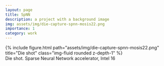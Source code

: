 ```yaml
---
layout: page
title: SpNN
description: a project with a background image
img: assets/img/die-capture-spnn-mosis22.png
importance: 1
category: work
---
```


<div class="row">
    <div class="col-sm mt-3 mt-md-0">
        {% include figure.html path="assets/img/die-capture-spnn-mosis22.png" title="Die shot" class="img-fluid rounded z-depth-1" %}
    </div>
</div>
<div class="caption">
    Die shot. Sparse Neural Network accelerator, Intel 16
</div>